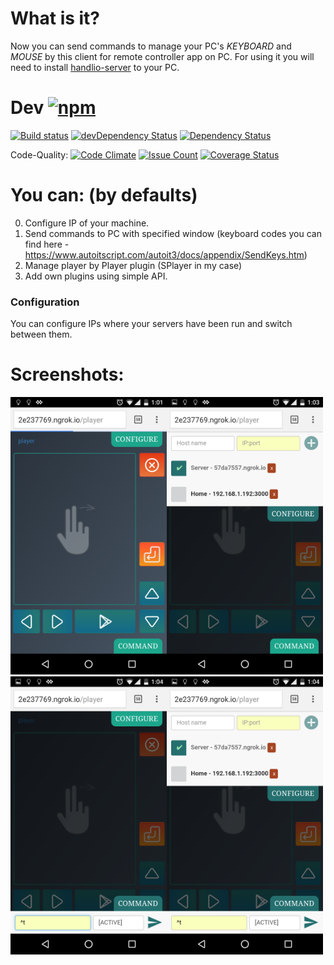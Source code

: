 # What is it?

Now you can send commands to manage your PC's *KEYBOARD* and *MOUSE* by this client for remote controller app on PC. 
For using it you will need to install [handlio-server](https://github.com/handlio/handlio-server) to your PC.

# Dev [![npm](https://img.shields.io/npm/l/express.svg?style=flat-square)]()

[![Build status](https://ci.appveyor.com/api/projects/status/wbm347n7ccibumy2/branch/master?svg=true)](https://ci.appveyor.com/project/VanDalkvist/handlio-client/branch/master)
[![devDependency Status](https://david-dm.org/handlio/handlio-client/dev-status.svg)](https://david-dm.org/handlio/handlio-client#info=devDependencies)
[![Dependency Status](https://www.versioneye.com/user/projects/570f9d34fcd19a0045440fa5/badge.svg?style=flat)](https://www.versioneye.com/user/projects/570f9d34fcd19a0045440fa5)

Code-Quality: [![Code Climate](https://codeclimate.com/github/handlio/handlio-client/badges/gpa.svg)](https://codeclimate.com/github/handlio/handlio-client)
[![Issue Count](https://codeclimate.com/github/handlio/handlio-client/badges/issue_count.svg)](https://codeclimate.com/github/handlio/handlio-client)
[![Coverage Status](https://coveralls.io/repos/github/handlio/handlio-client/badge.svg?branch=master)](https://coveralls.io/github/handlio/handlio-client?branch=master)

# You can: (by defaults)

0. Configure IP of your machine.
1. Send commands to PC with specified window (keyboard codes you can find here - https://www.autoitscript.com/autoit3/docs/appendix/SendKeys.htm)
2. Manage player by Player plugin (SPlayer in my case)
3. Add own plugins using simple API.

### Configuration

You can configure IPs where your servers have been run and switch between them.

# Screenshots:

<img src="/content/1.png" alt="Default Possibilities" width="250" /><img src="/content/2.png" alt="Server Configuration" width="250" /><img src="/content/3.png" alt="Send commands" width="250" /><img src="/content/4.png" alt="Opened configuration and send command dialogs" width="250" />
